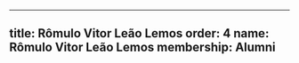 ---
  title: Rômulo Vitor Leão Lemos
  order: 4
  name: Rômulo Vitor Leão Lemos
  membership: Alumni
  ---
  